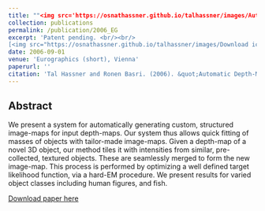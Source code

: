 ```yaml
---
title: ""<img src='https://osnathassner.github.io/talhassner/images/Automatic Depth Map Colorization - Icon.jpg' width='80'> Automatic Depth-Map Colorization"
collection: publications
permalink: /publication/2006_EG
excerpt: 'Patent pending. <br/><br/> 
[<img src="https://osnathassner.github.io/talhassner/images/Download icon.jpg" height="40" width="40"> Download paper](https://osnathassner.github.io/talhassner/files/HassnerBasriEG06.pdf) '
date: 2006-09-01
venue: 'Eurographics (short), Vienna'
paperurl: ''
citation: 'Tal Hassner and Ronen Basri. (2006). &quot;Automatic Depth-Map Colorization.&quot; <i>Eurographics (short), Vienna</i>.'
---
```


Abstract
------
We present a system for automatically generating custom, structured image-maps for input depth-maps. Our system thus allows quick fitting of masses of objects with tailor-made image-maps. Given a depth-map of a novel 3D object, our method tiles it with intensities from similar, pre-collected, textured objects. These are seamlessly merged to form the new image-map. This process is performed by optimizing a well defined target likelihood function, via a hard-EM procedure. We present results for varied object classes including human figures, and fish.


[Download paper here](http://osnathassner.github.io/talhassner/files/HassnerBasriEG06.pdf)
